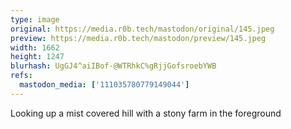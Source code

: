 ```yaml
---
type: image
original: https://media.r0b.tech/mastodon/original/145.jpeg
preview: https://media.r0b.tech/mastodon/preview/145.jpeg
width: 1662
height: 1247
blurhash: UgGJ4^aiIBof-@WTRhkC%gRjjGofsroebYWB
refs:
  mastodon_media: ['111035780779149044']
---
```


Looking up a mist covered hill with a stony farm in the foreground
